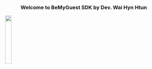 <center>
  <h3>Welcome to BeMyGuest SDK by Dev. Wai Hyn Htun </h3>  
</center>
<img src="https://images.pexels.com/photos/556416/pexels-photo-556416.jpeg" height="20%">
